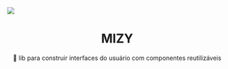 <img src="https://drive.google.com/file/d/1GTQ5g2pOOy_f_mQX7qHH6T9xW3yOKnoG/view?usp=drivesdk"/>

<h1 align="center"> MIZY</h1>
<p align="center">🚀 lib para construir interfaces do usuário com componentes reutilizáveis</p>